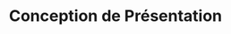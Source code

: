---
title: Conception de Présentation
type: docs
weight: 40
url: /fr/php-java/conception-de-presentation/
---